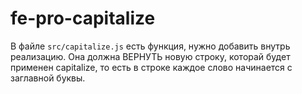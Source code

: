 # fe-pro-capitalize

В файле ```src/capitalize.js``` есть функция, нужно добавить внутрь реализацию. Она должна ВЕРНУТЬ новую строку, которай будет применен capitalize, то есть в строке каждое слово начинается с заглавной буквы.